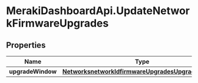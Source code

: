 # MerakiDashboardApi.UpdateNetworkFirmwareUpgrades

## Properties
Name | Type | Description | Notes
------------ | ------------- | ------------- | -------------
**upgradeWindow** | [**NetworksnetworkIdfirmwareUpgradesUpgradeWindow**](NetworksnetworkIdfirmwareUpgradesUpgradeWindow.md) |  | [optional] 


